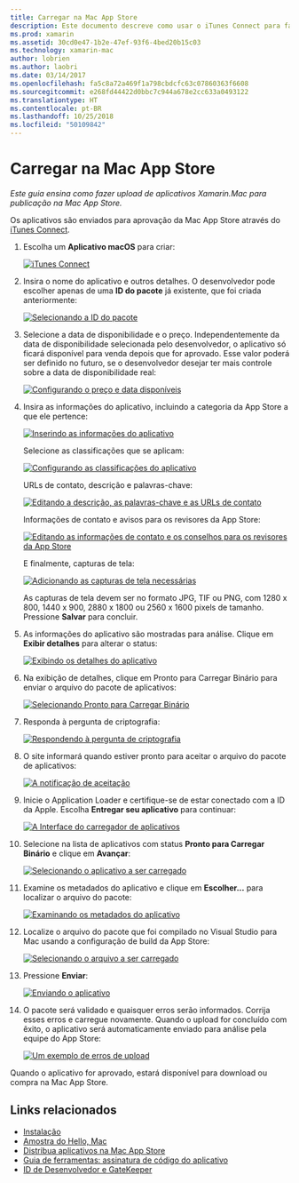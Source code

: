 ```yaml
---
title: Carregar na Mac App Store
description: Este documento descreve como usar o iTunes Connect para fazer upload de um aplicativo do Xamarin.Mac na Mac App Store. Ele aborda as informações exigidas pelo iTunes Connect para concluir o processo.
ms.prod: xamarin
ms.assetid: 30cd0e47-1b2e-47ef-93f6-4bed20b15c03
ms.technology: xamarin-mac
author: lobrien
ms.author: laobri
ms.date: 03/14/2017
ms.openlocfilehash: fa5c8a72a469f1a798cbdcfc63c07860363f6608
ms.sourcegitcommit: e268fd44422d0bbc7c944a678e2cc633a0493122
ms.translationtype: HT
ms.contentlocale: pt-BR
ms.lasthandoff: 10/25/2018
ms.locfileid: "50109842"
---
```

# <a name="upload-to-mac-app-store"></a>Carregar na Mac App Store

_Este guia ensina como fazer upload de aplicativos Xamarin.Mac para publicação na Mac App Store._

Os aplicativos são enviados para aprovação da Mac App Store através do [iTunes Connect](http://itunesconnect.apple.com/).

1. Escolha um **Aplicativo macOS** para criar: 

    [![](uploading-images/image65.png "iTunes Connect")](uploading-images/image65.png#lightbox)

2. Insira o nome do aplicativo e outros detalhes. O desenvolvedor pode escolher apenas de uma **ID do pacote** já existente, que foi criada anteriormente: 

    [![](uploading-images/image66.png "Selecionando a ID do pacote")](uploading-images/image66.png#lightbox)

3. Selecione a data de disponibilidade e o preço. Independentemente da data de disponibilidade selecionada pelo desenvolvedor, o aplicativo só ficará disponível para venda depois que for aprovado. Esse valor poderá ser definido no futuro, se o desenvolvedor desejar ter mais controle sobre a data de disponibilidade real: 

    [![](uploading-images/image67.png "Configurando o preço e data disponíveis")](uploading-images/image67.png#lightbox)

4. Insira as informações do aplicativo, incluindo a categoria da App Store a que ele pertence: 

    [![](uploading-images/image68.png "Inserindo as informações do aplicativo")](uploading-images/image68.png#lightbox) 

    Selecione as classificações que se aplicam: 

    [![](uploading-images/image69.png "Configurando as classificações do aplicativo")](uploading-images/image69.png#lightbox) 

    URLs de contato, descrição e palavras-chave: 

    [![](uploading-images/image70.png "Editando a descrição, as palavras-chave e as URLs de contato")](uploading-images/image70.png#lightbox) 

    Informações de contato e avisos para os revisores da App Store: 

    [![](uploading-images/image71.png "Editando as informações de contato e os conselhos para os revisores da App Store")](uploading-images/image71.png#lightbox) 

    E finalmente, capturas de tela: 

    [![](uploading-images/image72.png "Adicionando as capturas de tela necessárias")](uploading-images/image72.png#lightbox) 

    As capturas de tela devem ser no formato JPG, TIF ou PNG, com 1280 x 800, 1440 x 900, 2880 x 1800 ou 2560 x 1600 pixels de tamanho. Pressione **Salvar** para concluir.

5. As informações do aplicativo são mostradas para análise. Clique em **Exibir detalhes** para alterar o status: 

    [![](uploading-images/image73.png "Exibindo os detalhes do aplicativo")](uploading-images/image73.png#lightbox)

6. Na exibição de detalhes, clique em Pronto para Carregar Binário para enviar o arquivo do pacote de aplicativos: 

    [![](uploading-images/image74.png "Selecionando Pronto para Carregar Binário")](uploading-images/image74.png#lightbox)

7. Responda à pergunta de criptografia: 

    [![](uploading-images/image75.png "Respondendo à pergunta de criptografia")](uploading-images/image75.png#lightbox)

8. O site informará quando estiver pronto para aceitar o arquivo do pacote de aplicativos: 

    [![](uploading-images/image76.png "A notificação de aceitação")](uploading-images/image76.png#lightbox)

9. Inicie o Application Loader e certifique-se de estar conectado com a ID da Apple.
Escolha **Entregar seu aplicativo** para continuar: 

    [![](uploading-images/image77.png "A Interface do carregador de aplicativos")](uploading-images/image77.png#lightbox)

10. Selecione na lista de aplicativos com status **Pronto para Carregar Binário** e clique em **Avançar**: 

    [![](uploading-images/image78.png "Selecionando o aplicativo a ser carregado")](uploading-images/image78.png#lightbox)

11. Examine os metadados do aplicativo e clique em **Escolher...** para localizar o arquivo do pacote: 

    [![](uploading-images/image79.png "Examinando os metadados do aplicativo")](uploading-images/image79.png#lightbox)

12. Localize o arquivo do pacote que foi compilado no Visual Studio para Mac usando a configuração de build da App Store: 

    [![](uploading-images/image80.png "Selecionando o arquivo a ser carregado")](uploading-images/image80.png#lightbox)

13. Pressione **Enviar**: 

    [![](uploading-images/image81.png "Enviando o aplicativo")](uploading-images/image81.png#lightbox)

14. O pacote será validado e quaisquer erros serão informados. Corrija esses erros e carregue novamente. Quando o upload for concluído com êxito, o aplicativo será automaticamente enviado para análise pela equipe do App Store: 

    [![](uploading-images/image82.png "Um exemplo de erros de upload")](uploading-images/image82.png#lightbox)

Quando o aplicativo for aprovado, estará disponível para download ou compra na Mac App Store.

## <a name="related-links"></a>Links relacionados

- [Instalação](~//mac/get-started/installation.md)
- [Amostra do Hello, Mac](~//mac/get-started/hello-mac.md)
- [Distribua aplicativos na Mac App Store](https://developer.apple.com/devcenter/mac/checklist/)
- [Guia de ferramentas: assinatura de código do aplicativo](https://developer.apple.com/library/mac/#documentation/ToolsLanguages/Conceptual/OSXWorkflowGuide/CodeSigning/CodeSigning.html)
- [ID de Desenvolvedor e GateKeeper](https://developer.apple.com/resources/developer-id/)
